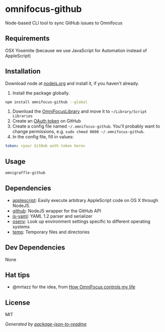# omnifocus-github

Node-based CLI tool to sync GitHub issues to Omnifocus

## Requirements

OSX Yosemite (because we use JavaScript for Automation instead of AppleScript)

## Installation

Download node at [nodejs.org](http://nodejs.org) and install it, if you haven't already.

1. Install the package globally.
```sh
npm install omnifocus-github --global
```
1. Download the [OmniFocusLibrary](http://pixelsnatch.com/omnifocus/OmniFocus.scpt) and move it to `~/Library/Script Libraries`
1. Create an [OAuth token](https://help.github.com/articles/creating-an-access-token-for-command-line-use/) on GitHub
1. Create a config file named `~/.omnifocus-github`. You'll probably want to change permissions, e.g. `sudo chmod 0600 ~/.omnifocus-github`.
1. In the config file, fill in values:
```yaml
token: <your GitHub auth token here>
```

## Usage

```sh
omnigraffle-github

```


## Dependencies

- [applescript](): Easily execute arbitrary AppleScript code on OS X through NodeJS.
- [github](https://github.com/mikedeboer/node-github): NodeJS wrapper for the GitHub API
- [js-yaml](https://github.com/nodeca/js-yaml): YAML 1.2 parser and serializer
- [osenv](https://github.com/isaacs/osenv): Look up environment settings specific to different operating systems
- [temp](https://github.com/bruce/node-temp): Temporary files and directories

## Dev Dependencies


None

## Hat tips

- @mrtazz for the idea, from [How OmniFocus controls my life](http://www.unwiredcouch.com/2014/05/13/omnifocus.html)

## License

MIT

_Generated by [package-json-to-readme](https://github.com/zeke/package-json-to-readme)_
